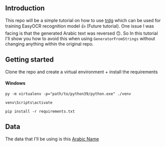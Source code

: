 ## Introduction

This repo will be a simple tutorial on how to use [trdg](https://github.com/Belval/TextRecognitionDataGenerator) which can be used for training EasyOCR recognition model 👍 (Future tutorial). One issue I was facing is that the generated Arabic text was reversed 🙃. So In this tutorial I'll show you how to avoid this when using `GeneratorFromStrings` without changing anything within the original repo.

## Getting started

Clone the repo and create a virtual environment + install the requirements

#### Windows

```
py -m virtualenv -p="path/to/python39/python.exe" ./venv
```

```
venv\Scripts\activate
```

```
pip install -r requirements.txt
```

## Data

The data that I'll be using is this [Arabic Name](https://www.kaggle.com/lailamohammed/arabic-names)
